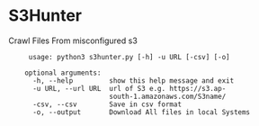# S3Hunter
Crawl Files From misconfigured s3 



         usage: python3 s3hunter.py [-h] -u URL [-csv] [-o]

        optional arguments:
          -h, --help         show this help message and exit
          -u URL, --url URL  url of S3 e.g. https://s3.ap-
                             south-1.amazonaws.com/S3name/
          -csv, --csv        Save in csv format
          -o, --output       Download All files in local Systems

